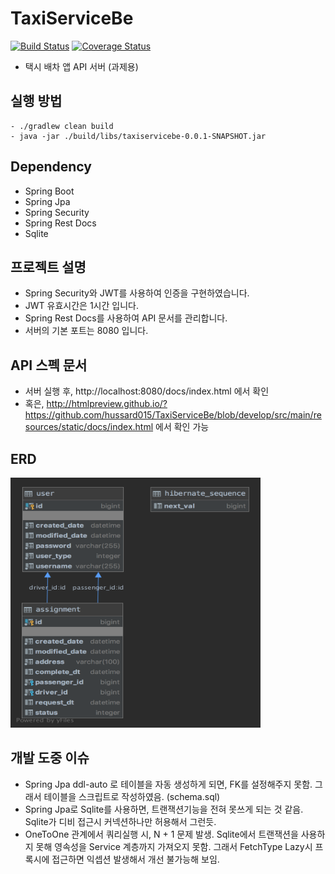 
# TaxiServiceBe

[![Build Status](https://travis-ci.org/hussard015/TaxiServiceBe.svg?branch=master)](https://travis-ci.org/hussard015/TaxiServiceBe)
[![Coverage Status](https://coveralls.io/repos/github/hussard015/TaxiServiceBe/badge.svg?branch=master)](https://coveralls.io/github/hussard015/TaxiServiceBe?branch=master)

- 택시 배차 앱 API 서버 (과제용)

## 실행 방법
```
- ./gradlew clean build
- java -jar ./build/libs/taxiservicebe-0.0.1-SNAPSHOT.jar
```

## Dependency 
- Spring Boot
- Spring Jpa
- Spring Security
- Spring Rest Docs
- Sqlite

## 프로젝트 설명
- Spring Security와 JWT를 사용하여 인증을 구현하였습니다.
- JWT 유효시간은 1시간 입니다.
- Spring Rest Docs를 사용하여 API 문서를 관리합니다.
- 서버의 기본 포트는 8080 입니다.

## API 스펙 문서
- 서버 실행 후, http://localhost:8080/docs/index.html 에서 확인
- 혹은, http://htmlpreview.github.io/?https://github.com/hussard015/TaxiServiceBe/blob/develop/src/main/resources/static/docs/index.html 에서 확인 가능

## ERD
<img src="./ERdiagram.png" width="400" height="400">

## 개발 도중 이슈
- Spring Jpa ddl-auto 로 테이블을 자동 생성하게 되면, FK를 설정해주지 못함. 그래서 테이블을 스크립트로 작성하였음. (schema.sql)
- Spring Jpa로 Sqlite를 사용하면, 트랜잭션기능을 전혀 못쓰게 되는 것 같음. Sqlite가 디비 접근시 커넥션하나만 허용해서 그런듯.
- OneToOne 관계에서 쿼리실행 시, N + 1 문제 발생. Sqlite에서 트랜잭션을 사용하지 못해 영속성을 Service 계층까지 가져오지 못함. 그래서 FetchType Lazy시 프록시에 접근하면 익셉션 발생해서 개선 불가능해 보임.


